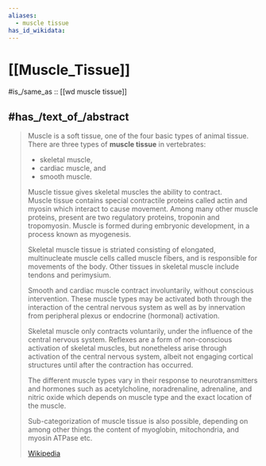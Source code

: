 ```yaml
---
aliases:
  - muscle tissue
has_id_wikidata:
---
```


# [[Muscle_Tissue]] 

#is_/same_as :: [[wd muscle tissue]]

## #has_/text_of_/abstract 

> Muscle is a soft tissue, one of the four basic types of animal tissue. 
> There are three types of **muscle tissue** in vertebrates: 
> - skeletal muscle, 
> - cardiac muscle, and 
> - smooth muscle.  
> 
> Muscle tissue gives skeletal muscles the ability to contract.  
> Muscle tissue contains special contractile proteins called actin and myosin which interact to cause movement. 
> Among many other muscle proteins, present are two regulatory proteins, troponin and tropomyosin. 
> Muscle is formed during embryonic development, in a process known as myogenesis.
>
> Skeletal muscle tissue is striated consisting of elongated, multinucleate muscle cells called muscle fibers, 
> and is responsible for movements of the body. 
> Other tissues in skeletal muscle include tendons and perimysium. 
> 
> Smooth and cardiac muscle contract involuntarily, without conscious intervention. 
> These muscle types may be activated both through the interaction of the central nervous system 
> as well as by innervation from peripheral plexus or endocrine (hormonal) activation. 
> 
> Skeletal muscle only contracts voluntarily, under the influence of the central nervous system. 
> Reflexes are a form of non-conscious activation of skeletal muscles, 
> but nonetheless arise through activation of the central nervous system, 
> albeit not engaging cortical structures until after the contraction has occurred.
>
> The different muscle types vary in their response to neurotransmitters and hormones such as acetylcholine, noradrenaline, adrenaline, and nitric oxide which depends on muscle type and the exact location of the muscle.
>
> Sub-categorization of muscle tissue is also possible, depending on among other things the content of myoglobin, mitochondria, and myosin ATPase etc.
>
> [Wikipedia](https://en.wikipedia.org/wiki/Muscle) 

